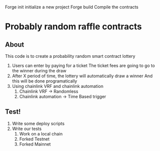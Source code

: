 Forge init
initialize a new project
Forge build
Compile the contracts

# Probably random raffle contracts
## About
This code is to create a probability random smart contract lottery

1. Users can enter by paying for a ticket
    The ticket fees are going to go to the winner during the draw
2. After X period of time, the lottery will automatically draw a winner
    And this will be done programatically
3. Using chainlink VRF and chainlink automation
    1. Chainlink VRF -> Randomless
    2. Chainlink automation -> Time Based trigger

## Test!
1. Write some deploy scripts
2. Write our tests
    1. Work on a local chain
    2. Forked Testnet
    3. Forked Mainnet